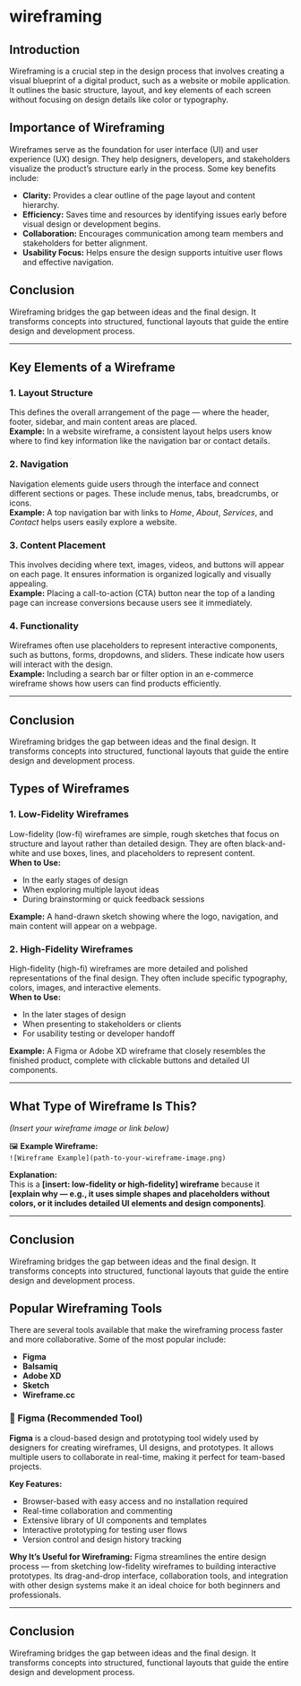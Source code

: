 # wireframing

## Introduction
Wireframing is a crucial step in the design process that involves creating a visual blueprint of a digital product, such as a website or mobile application. It outlines the basic structure, layout, and key elements of each screen without focusing on design details like color or typography.

## Importance of Wireframing
Wireframes serve as the foundation for user interface (UI) and user experience (UX) design. They help designers, developers, and stakeholders visualize the product’s structure early in the process. Some key benefits include:

- **Clarity:** Provides a clear outline of the page layout and content hierarchy.  
- **Efficiency:** Saves time and resources by identifying issues early before visual design or development begins.  
- **Collaboration:** Encourages communication among team members and stakeholders for better alignment.  
- **Usability Focus:** Helps ensure the design supports intuitive user flows and effective navigation.

## Conclusion
Wireframing bridges the gap between ideas and the final design. It transforms concepts into structured, functional layouts that guide the entire design and development process.

---
## Key Elements of a Wireframe

### 1. Layout Structure
This defines the overall arrangement of the page — where the header, footer, sidebar, and main content areas are placed.  
**Example:** In a website wireframe, a consistent layout helps users know where to find key information like the navigation bar or contact details.

### 2. Navigation
Navigation elements guide users through the interface and connect different sections or pages. These include menus, tabs, breadcrumbs, or icons.  
**Example:** A top navigation bar with links to *Home*, *About*, *Services*, and *Contact* helps users easily explore a website.

### 3. Content Placement
This involves deciding where text, images, videos, and buttons will appear on each page. It ensures information is organized logically and visually appealing.  
**Example:** Placing a call-to-action (CTA) button near the top of a landing page can increase conversions because users see it immediately.

### 4. Functionality
Wireframes often use placeholders to represent interactive components, such as buttons, forms, dropdowns, and sliders. These indicate how users will interact with the design.  
**Example:** Including a search bar or filter option in an e-commerce wireframe shows how users can find products efficiently.

---

## Conclusion
Wireframing bridges the gap between ideas and the final design. It transforms concepts into structured, functional layouts that guide the entire design and development process.

## Types of Wireframes

### 1. Low-Fidelity Wireframes
Low-fidelity (low-fi) wireframes are simple, rough sketches that focus on structure and layout rather than detailed design. They are often black-and-white and use boxes, lines, and placeholders to represent content.  
**When to Use:**  
- In the early stages of design  
- When exploring multiple layout ideas  
- During brainstorming or quick feedback sessions  

**Example:** A hand-drawn sketch showing where the logo, navigation, and main content will appear on a webpage.

### 2. High-Fidelity Wireframes
High-fidelity (high-fi) wireframes are more detailed and polished representations of the final design. They often include specific typography, colors, images, and interactive elements.  
**When to Use:**  
- In the later stages of design  
- When presenting to stakeholders or clients  
- For usability testing or developer handoff  

**Example:** A Figma or Adobe XD wireframe that closely resembles the finished product, complete with clickable buttons and detailed UI components.

---

## What Type of Wireframe Is This?
*(Insert your wireframe image or link below)*  

🖼️ **Example Wireframe:**  
`![Wireframe Example](path-to-your-wireframe-image.png)`  

**Explanation:**  
This is a **[insert: low-fidelity or high-fidelity] wireframe** because it **[explain why — e.g., it uses simple shapes and placeholders without colors, or it includes detailed UI elements and design components]**.

---

## Conclusion
Wireframing bridges the gap between ideas and the final design. It transforms concepts into structured, functional layouts that guide the entire design and development process.

## Popular Wireframing Tools

There are several tools available that make the wireframing process faster and more collaborative. Some of the most popular include:

- **Figma**  
- **Balsamiq**  
- **Adobe XD**  
- **Sketch**  
- **Wireframe.cc**

### 🔹 Figma (Recommended Tool)
**Figma** is a cloud-based design and prototyping tool widely used by designers for creating wireframes, UI designs, and prototypes. It allows multiple users to collaborate in real-time, making it perfect for team-based projects.

**Key Features:**
- Browser-based with easy access and no installation required  
- Real-time collaboration and commenting  
- Extensive library of UI components and templates  
- Interactive prototyping for testing user flows  
- Version control and design history tracking  

**Why It’s Useful for Wireframing:**
Figma streamlines the entire design process — from sketching low-fidelity wireframes to building interactive prototypes. Its drag-and-drop interface, collaboration tools, and integration with other design systems make it an ideal choice for both beginners and professionals.

---

## Conclusion
Wireframing bridges the gap between ideas and the final design. It transforms concepts into structured, functional layouts that guide the entire design and development process.